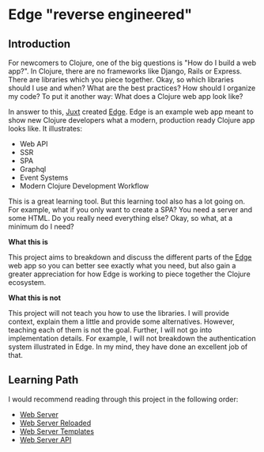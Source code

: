 # Edge "reverse engineered"

## Introduction

For newcomers to Clojure, one of the big questions is "How do I build a web app?". In Clojure, there are no frameworks like Django, Rails or Express. There are libraries which you piece together. Okay, so which libraries should I use and when? What are the best practices? How should I organize my code? To put it another way: What does a Clojure web app look like?

In answer to this, [Juxt](https://juxt.pro/index.html) created [Edge](https://github.com/juxt/edge). Edge is an example web app meant to show new Clojure developers what a modern, production ready Clojure app looks like. It illustrates:

- Web API
- SSR
- SPA
- Graphql
- Event Systems
- Modern Clojure Development Workflow

This is a great learning tool. But this learning tool also has a lot going on. For example, what if you only want to create a SPA? You need a server and some HTML. Do you really need everything else? Okay, so what, at a minimum do I need?

**What this is**

This project aims to breakdown and discuss the different parts of the [Edge](https://github.com/juxt/edge) web app so you can better see exactly what you need, but also gain a greater appreciation for how Edge is working to piece together the Clojure ecosystem.

**What this is not**

This project will not teach you how to use the libraries. I will provide context, explain them a little and provide some alternatives. However, teaching each of them is not the goal. Further, I will not go into implementation details. For example, I will not breakdown the authentication system illustrated in Edge. In my mind, they have done an excellent job of that.

## Learning Path

I would recommend reading through this project in the following order:

- [Web Server](https://github.com/tkjone/reveng-edge/tree/master/web-server)
- [Web Server Reloaded](https://github.com/tkjone/reveng-edge/tree/master/web-server-reloaded)
- [Web Server Templates](https://github.com/tkjone/reveng-edge/tree/master/web-server-reloaded)
- [Web Server API](https://github.com/tkjone/reveng-edge/tree/master/web-server-api)
